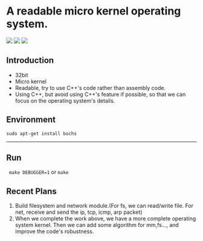 # A readable micro kernel operating system.
![](https://img.shields.io/badge/Albatross-Shmily-lightgrey)
![](https://img.shields.io/badge/license-GPL%203.0-blue)
![](https://img.shields.io/badge/continue-updating-green) 

## Introduction

- 32bit
- Micro kernel
- Readable, try to use C++'s code rather than assembly code.
- Using C++, but avoid using C++'s feature if possible, so that we can focus on the operating system's details.

## Environment 

`sudo apt-get install bochs`
	
-------

## Run  
` make DEBUGGER=1` or `make`

## Recent Plans
1. Build filesystem and network module.(For fs, we can read/write file. For net, receive and send the ip, tcp, icmp, arp packet)
2. When we complete the work above, we have a more complete operating system kernel. Then we can add some algorithm for mm,fs..., and improve the code's robustness.

